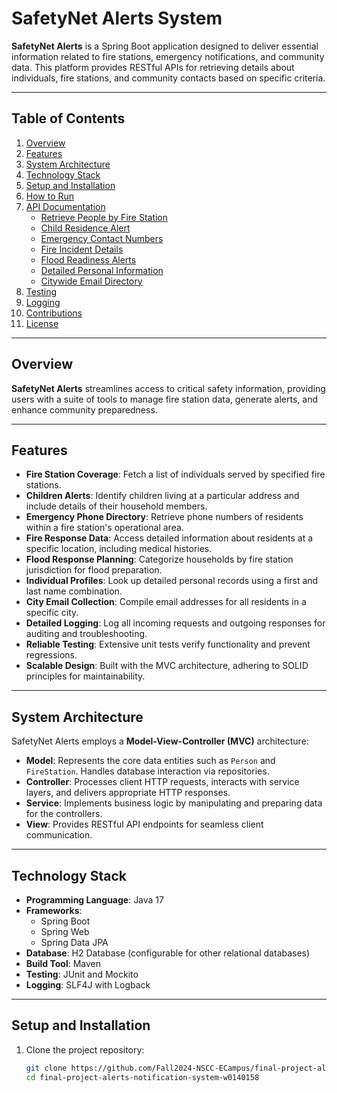 # SafetyNet Alerts System

**SafetyNet Alerts** is a Spring Boot application designed to deliver essential information related to fire stations, emergency notifications, and community data. This platform provides RESTful APIs for retrieving details about individuals, fire stations, and community contacts based on specific criteria.

---

## Table of Contents

1. [Overview](#overview)
2. [Features](#features)
3. [System Architecture](#system-architecture)
4. [Technology Stack](#technology-stack)
5. [Setup and Installation](#setup-and-installation)
6. [How to Run](#how-to-run)
7. [API Documentation](#api-documentation)
   - [Retrieve People by Fire Station](#retrieve-people-by-fire-station)
   - [Child Residence Alert](#child-residence-alert)
   - [Emergency Contact Numbers](#emergency-contact-numbers)
   - [Fire Incident Details](#fire-incident-details)
   - [Flood Readiness Alerts](#flood-readiness-alerts)
   - [Detailed Personal Information](#detailed-personal-information)
   - [Citywide Email Directory](#citywide-email-directory)
8. [Testing](#testing)
9. [Logging](#logging)
10. [Contributions](#contributions)
11. [License](#license)

---

## Overview

**SafetyNet Alerts** streamlines access to critical safety information, providing users with a suite of tools to manage fire station data, generate alerts, and enhance community preparedness.

---

## Features

- **Fire Station Coverage**: Fetch a list of individuals served by specified fire stations.
- **Children Alerts**: Identify children living at a particular address and include details of their household members.
- **Emergency Phone Directory**: Retrieve phone numbers of residents within a fire station's operational area.
- **Fire Response Data**: Access detailed information about residents at a specific location, including medical histories.
- **Flood Response Planning**: Categorize households by fire station jurisdiction for flood preparation.
- **Individual Profiles**: Look up detailed personal records using a first and last name combination.
- **City Email Collection**: Compile email addresses for all residents in a specific city.
- **Detailed Logging**: Log all incoming requests and outgoing responses for auditing and troubleshooting.
- **Reliable Testing**: Extensive unit tests verify functionality and prevent regressions.
- **Scalable Design**: Built with the MVC architecture, adhering to SOLID principles for maintainability.

---

## System Architecture

SafetyNet Alerts employs a **Model-View-Controller (MVC)** architecture:

- **Model**: Represents the core data entities such as `Person` and `FireStation`. Handles database interaction via repositories.
- **Controller**: Processes client HTTP requests, interacts with service layers, and delivers appropriate HTTP responses.
- **Service**: Implements business logic by manipulating and preparing data for the controllers.
- **View**: Provides RESTful API endpoints for seamless client communication.

---

## Technology Stack

- **Programming Language**: Java 17
- **Frameworks**: 
  - Spring Boot
  - Spring Web
  - Spring Data JPA
- **Database**: H2 Database (configurable for other relational databases)
- **Build Tool**: Maven
- **Testing**: JUnit and Mockito
- **Logging**: SLF4J with Logback

---

## Setup and Installation

1. Clone the project repository:

   ```bash
   git clone https://github.com/Fall2024-NSCC-ECampus/final-project-alerts-notification-system-w0140158.git
   cd final-project-alerts-notification-system-w0140158
